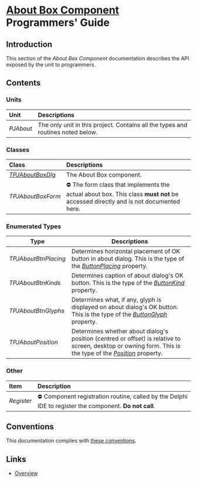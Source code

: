 # [About Box Component](../index.md) Programmers' Guide

## Introduction

This section of the _About Box Component_ documentation describes the API exposed by the unit to programmers.

## Contents

### Units

| Unit | Descriptions |
|:-----|:-------------|
| _PJAbout_ | The only unit in this project. Contains all the types and routines noted below. | 

### Classes

| Class | Descriptions |
|:------|:-------------|
| [_TPJAboutBoxDlg_](./API/TPJAboutBoxDlg.md) | The About Box component. |
| _TPJAboutBoxForm_ | ⛔ The form class that implements the actual about box. This class **must not** be accessed directly and is not documented here. |

### Enumerated Types 

| Type | Descriptions |
|------|--------------|
| _TPJAboutBtnPlacing_ | Determines horizontal placement of OK button in about dialog. This is the type of the [_ButtonPlacing_](./API/TPJAboutBoxDlg-ButtonPlacing.md) property. |
| _TPJAboutBtnKinds_ | Determines caption of about dialog's OK button. This is the type of the [_ButtonKind_](./API/TPJAboutBoxDlg-ButtonKind.md) property. |
| _TPJAboutBtnGlyphs_ | Determines what, if any, glyph is displayed on about dialog's OK button. This is the type of the [_ButtonGlyph_](./API/TPJAboutBoxDlg-ButtonGlyph.md) property. |
| _TPJAboutPosition_ | Determines whether about dialog's position (centred or offset) is relative to screen, desktop or owning form. This is the type of the [_Position_](./API/TPJAboutBoxDlg-Position.md) property. |

### Other

| Item | Description |
|:-----|:------------|
| _Register_ | ⛔ Component registration routine, called by the Delphi IDE to register the component. **Do not call**. |
 
## Conventions

This documentation complies with [these conventions](../../common/conventions.md).

## Links

* [Overview](./Overview.md)
